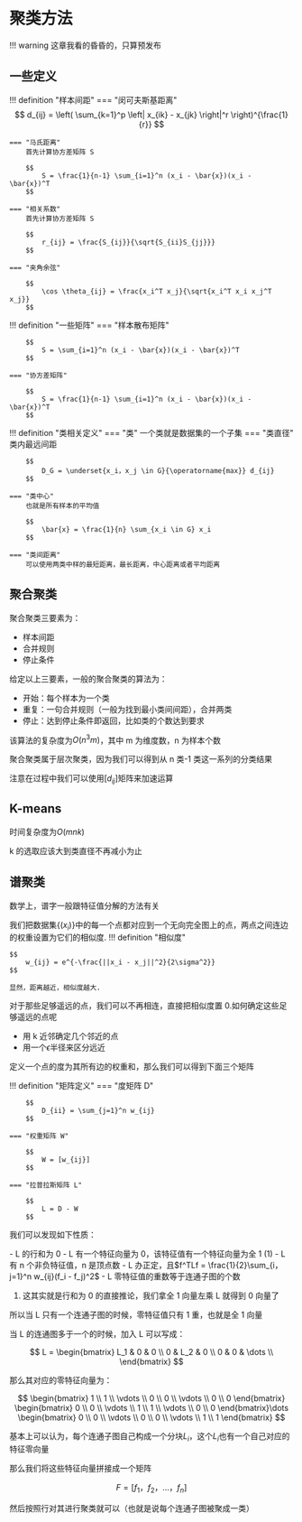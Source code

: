 # 聚类方法

!!! warning
    这章我看的昏昏的，只算预发布

## 一些定义

!!! definition "样本间距"
    === "闵可夫斯基距离"
        $$
            d_{ij} = \left( \sum_{k=1}^p \left| x_{ik} - x_{jk} \right|^r \right)^{\frac{1}{r}}
        $$

    === "马氏距离"
        首先计算协方差矩阵 S

        $$
            S = \frac{1}{n-1} \sum_{i=1}^n (x_i - \bar{x})(x_i - \bar{x})^T
        $$

    === "相关系数"
        首先计算协方差矩阵 S

        $$
            r_{ij} = \frac{S_{ij}}{\sqrt{S_{ii}S_{jj}}}
        $$

    === "夹角余弦"

        $$
            \cos \theta_{ij} = \frac{x_i^T x_j}{\sqrt{x_i^T x_i x_j^T x_j}}
        $$

!!! definition "一些矩阵"
    === "样本散布矩阵"

        $$
            S = \sum_{i=1}^n (x_i - \bar{x})(x_i - \bar{x})^T
        $$

    === "协方差矩阵"

        $$
            S = \frac{1}{n-1} \sum_{i=1}^n (x_i - \bar{x})(x_i - \bar{x})^T
        $$

!!! definition "类相关定义"
    === "类"
        一个类就是数据集的一个子集
    === "类直径"
        类内最远间距

        $$
            D_G = \underset{x_i，x_j \in G}{\operatorname{max}} d_{ij}
        $$

    === "类中心"
        也就是所有样本的平均值

        $$
            \bar{x} = \frac{1}{n} \sum_{x_i \in G} x_i
        $$

    === "类间距离"
        可以使用两类中样的最短距离，最长距离，中心距离或者平均距离


## 聚合聚类

聚合聚类三要素为：

- 样本间距
- 合并规则
- 停止条件

给定以上三要素，一般的聚合聚类的算法为：

- 开始：每个样本为一个类
- 重复：一句合并规则（一般为找到最小类间间距），合并两类
- 停止：达到停止条件即返回，比如类的个数达到要求

该算法的复杂度为$O(n^3m)$，其中 m 为维度数，n 为样本个数

聚合聚类属于层次聚类，因为我们可以得到从 n 类-1 类这一系列的分类结果

注意在过程中我们可以使用$[d_{ij}]$矩阵来加速运算

## K-means

时间复杂度为$O(mnk)$

k 的选取应该大到类直径不再减小为止

## 谱聚类

数学上，谱字一般跟特征值分解的方法有关

我们把数据集$\{(x_i)\}$中的每一个点都对应到一个无向完全图上的点，两点之间连边的权重设置为它们的相似度.
!!! definition "相似度"

    $$
        w_{ij} = e^{-\frac{||x_i - x_j||^2}{2\sigma^2}}
    $$

    显然，距离越近，相似度越大.

对于那些足够遥远的点，我们可以不再相连，直接把相似度置 0.如何确定这些足够遥远的点呢
- 用 k 近邻确定几个邻近的点
- 用一个$\epsilon$半径来区分远近

定义一个点的度为其所有边的权重和，那么我们可以得到下面三个矩阵

!!! definition "矩阵定义"
    === "度矩阵 D"

        $$
            D_{ii} = \sum_{j=1}^n w_{ij}
        $$

    === "权重矩阵 W"

        $$
            W = [w_{ij}]
        $$

    === "拉普拉斯矩阵 L"

        $$
            L = D - W
        $$

我们可以发现如下性质：

<div class="annotate" markdown>
- L 的行和为 0
- L 有一个特征向量为 0，该特征值有一个特征向量为全 1 (1)
- L 有 n 个非负特征值，n 是顶点数
- L 办正定，且$f^TLf = \frac{1}{2}\sum_{i，j=1}^n w_{ij}(f_i - f_j)^2$
- L 零特征值的重数等于连通子图的个数
</div>

1.  这其实就是行和为 0 的直接推论，我们拿全 1 向量左乘 L 就得到 0 向量了

所以当 L 只有一个连通子图的时候，零特征值只有 1 重，也就是全 1 向量

当 L 的连通图多于一个的时候，加入 L 可以写成：

$$
    L = \begin{bmatrix}
        L_1 & 0 & 0 \\
        0 & L_2 & 0 \\
        0 & 0 & \dots \\
    \end{bmatrix}
$$

那么其对应的零特征向量为：

$$
    \begin{bmatrix}
        1 \\
        1 \\
        \vdots \\
        0 \\
        0 \\
        \vdots \\
        0 \\
        0
    \end{bmatrix}
    \begin{bmatrix}
        0 \\
        0 \\
        \vdots \\
        1 \\
        1 \\
        \vdots \\
        0 \\
        0
    \end{bmatrix}\dots
    \begin{bmatrix}
        0 \\
        0 \\
        \vdots \\
        0 \\
        0 \\
        \vdots \\
        1 \\
        1
    \end{bmatrix}
$$

基本上可以认为，每个连通子图自己构成一个分块$L_i$，这个$L_i$也有一个自己对应的特征零向量

那么我们将这些特征向量拼接成一个矩阵

$$
    F = [f_1，f_2，\dots，f_n]
$$

然后按照行对其进行聚类就可以（也就是说每个连通子图被聚成一类）

<!-- 我们还可以对 L 进行归一化，主要有两种手段

- 对称：$L_{sym} = D^{-\frac{1}{2}}LD^{-\frac{1}{2}} = I - D^{-\frac{1}{2}}WD^{-\frac{1}{2}}$
- 随机游走：$L_{rw} = D^{-1}L = I - D^{-1}W$

假设 u 是 L 的一个零特征向量，那么$D^{-\frac{1}{2}}u$就是$L_{sym}$的一个零特征向量，$u$就是$L_{rw}$的一个零特征向量 -->
